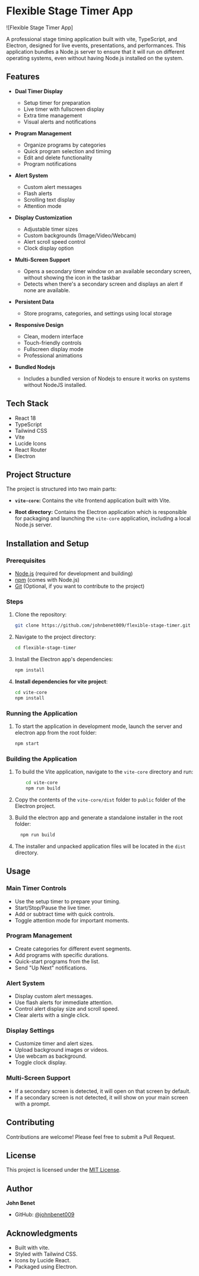 # Flexible Stage Timer App

![Flexible Stage Timer App]

A professional stage timing application built with vite, TypeScript, and Electron, designed for live events, presentations, and performances. This application bundles a Node.js server to ensure that it will run on different operating systems, even without having Node.js installed on the system.

## Features

- **Dual Timer Display**
  - Setup timer for preparation
  - Live timer with fullscreen display
  - Extra time management
  - Visual alerts and notifications

- **Program Management**
  - Organize programs by categories
  - Quick program selection and timing
  - Edit and delete functionality
  - Program notifications

- **Alert System**
  - Custom alert messages
  - Flash alerts
  - Scrolling text display
  - Attention mode

- **Display Customization**
  - Adjustable timer sizes
  - Custom backgrounds (Image/Video/Webcam)
  - Alert scroll speed control
  - Clock display option

- **Multi-Screen Support**
  - Opens a secondary timer window on an available secondary screen, without showing the icon in the taskbar
  - Detects when there's a secondary screen and displays an alert if none are available.

- **Persistent Data**
  - Store programs, categories, and settings using local storage
- **Responsive Design**
  - Clean, modern interface
  - Touch-friendly controls
  - Fullscreen display mode
  - Professional animations

- **Bundled Nodejs**
   - Includes a bundled version of Nodejs to ensure it works on systems without NodeJS installed.

## Tech Stack

- React 18
- TypeScript
- Tailwind CSS
- Vite
- Lucide Icons
- React Router
- Electron

## Project Structure

The project is structured into two main parts:

- **`vite-core`:** Contains the vite frontend application built with Vite.

- **Root directory:** Contains the Electron application which is responsible for packaging and launching the `vite-core` application, including a local Node.js server.

## Installation and Setup

### Prerequisites

-   [Node.js](https://nodejs.org/) (required for development and building)
-   [npm](https://www.npmjs.com/) (comes with Node.js)
-   [Git](https://git-scm.com/) (Optional, if you want to contribute to the project)

### Steps

1.  Clone the repository:

    ```bash
    git clone https://github.com/johnbenet009/flexible-stage-timer.git
    ```
2.  Navigate to the project directory:

    ```bash
    cd flexible-stage-timer
    ```
3.  Install the Electron app's dependencies:

    ```bash
    npm install
    ```
4. **Install dependencies for vite project**:

    ```bash
    cd vite-core
    npm install
    ```

### Running the Application

1. To start the application in development mode, launch the server and electron app from the root folder:
    ```bash
    npm start
    ```

### Building the Application

1. To build the Vite application, navigate to the `vite-core` directory and run:
    ```bash
        cd vite-core
        npm run build
    ```
2.  Copy the contents of the `vite-core/dist` folder to `public` folder of the Electron project.
3. Build the electron app and generate a standalone installer in the root folder:
    ```bash
      npm run build
    ```

4. The installer and unpacked application files will be located in the `dist` directory.

## Usage

### Main Timer Controls

-   Use the setup timer to prepare your timing.
-   Start/Stop/Pause the live timer.
-   Add or subtract time with quick controls.
-   Toggle attention mode for important moments.

### Program Management

-   Create categories for different event segments.
-   Add programs with specific durations.
-   Quick-start programs from the list.
-   Send "Up Next" notifications.

### Alert System

-   Display custom alert messages.
-   Use flash alerts for immediate attention.
-   Control alert display size and scroll speed.
-   Clear alerts with a single click.

### Display Settings

-   Customize timer and alert sizes.
-   Upload background images or videos.
-   Use webcam as background.
-   Toggle clock display.

### Multi-Screen Support

-   If a secondary screen is detected, it will open on that screen by default.
-   If a secondary screen is not detected, it will show on your main screen with a prompt.

## Contributing

Contributions are welcome! Please feel free to submit a Pull Request.

## License

This project is licensed under the [MIT License](https://opensource.org/licenses/MIT).

## Author

**John Benet**

-   GitHub: [@johnbenet009](https://github.com/johnbenet009)

## Acknowledgments

-   Built with vite.
-   Styled with Tailwind CSS.
-   Icons by Lucide React.
-   Packaged using Electron.
